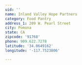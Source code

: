 ```yaml
---
uid: ''
name: Inland Valley Hope Partners
category: Food Pantry
address_1: 209 W. Pearl Street
city: Pomona
state: CA
zipcode: '91768'
phone: 909.622.7278
latitude: '34.0649162'
longitude: '-117.7523806'

---
```

